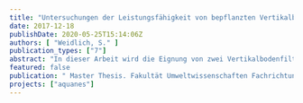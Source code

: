 ```yaml
---
title: "Untersuchungen der Leistungsfähigkeit von bepflanzten Vertikalbodenfiltern zur Elimination von Spurenstoffen nach der Ozonung im Vergleich zu Sandfiltern"
date: 2017-12-18
publishDate: 2020-05-25T15:14:06Z
authors: [ "Weidlich, S." ]
publication_types: ["7"]
abstract: "In dieser Arbeit wird die Eignung von zwei Vertikalbodenfiltern, die an einer Ozonung (O3) zur weitergehenden Spurenstoffelimination im Kläranlagenablauf nachgeschaltet werden, untersucht. Die Bodenfilter unterscheiden sich primär in den verwendeten Filtermaterialien: Sand, als konventionelles Füllmaterial (BF1), und BioChar als alternatives Substrat (BF2). Letzteres setzt sich aus Lava- und Pflanzenkohle zusammen und soll auf Grund der zusätzlichen adsorptiven Reinigungsleistung für eine weitergehende Spurenstoffelimination sorgen. Die Pilotanlage wurde während des Versuchszeitraums wöchentlich an vier Messstellen (Zu- und Ablauf der Ozonanlage, Abläufe beider Bodenfilter) beprobt und hinsichtlich Wasserqualitätsparameter und Spurenstoffe untersucht. Die ausgewählten Spurenstoffe stammen aus den Bereichen Pharmazie, Landwirtschaft und Industrie. Allgemein sorgten die Bodenfilter für eine Verbesserung der Wasserqualität, welche sich unter anderem durch eine Reduktion des CSB und des DOC äußerte. Der CSB verringerte sich von 28,8 mg/L (Ablauf Ozonung) auf 18,4 mg/L (BF1) bzw. 17,4 mg/L (BF2), der Nitratgehalt von 12,1 mg/L auf 10,1 mg/L (BF1) bzw. 8,5 mg/L (BF2). Ebenfalls sorgten beide BF für eine Verminderung des Gesamtphosphors, welcher von 0,44 mg/L auf 0,11 mg/L (BF1) bzw. 0,27 mg/L (BF2) reduziert wurde. Der gelöste Phosphoranteil und das Orhophosphat reduzierten sich ebenfalls im BF1 (Pgel um 0,06 mg/L und oPO4 um 0,03 mg/L), wohingegen diese Fraktionen im BF2 um 0,10 mg/L (Pgel)und0,13mg/L (oPO4) anstiegen. Bei den Spurenstoffen zeigte die Ozonanlage hohe Wirkungsgrade (> 95%) bei einigen Substanzen, wie zum Beispiel für Diclofenac und Carbamazepin. Im BF1 lassen sich keine zusätzliche Elimination der Spurenstoffe feststellen. Wohingegen im BF2 eine weitergehende Elimination auf Grund der adsorptiven Wirkung bei vier Substanzen (Candesartan (CAN), Benzotriazol (BTA), Metoprolol (MTP), Oxipurinol (OXP)) zu beobachten war. Während des Versuchszeitraums sind sehr hohe Eliminationsleistungen (> 95%) in der Verfahrenskombination O3 + BF2 bei den Spurenstoffe MTP und BTA zu verzeichnen. Dabei waren die Unterschiede bei BTA deutlich ausgeprägter: der Wirkungsgrad stieg von 74,5 (O3 + BF1) auf 90,5% (O3 + BF2). Der größte Unterschied innerhalb der BF bestand bei OXP. Dort erhöhten sich die Wirkungsgrade von 43,1% auf 88,7%. Gegen Ende des Versuchszeitraumes deutete sich eine Abnahme der Eliminationsleistungen von CAN und OXP an, welches auf eine Erschöpfung des Sorptionspotentials schließen lässt. Ähnliche Tendenzen zeigen sich bei Raumfiltern, welche mit Aktivkohle gefüllt sind. Daher ist davon auszugehen, dass sich die Leistungsfähigkeiten des BF2 mit steigender Betriebsdauer denen des BF1 angleichen. Insgesamt eignen sich Vertikalbodenfilter für die Aufbereitung von ozoniertem Abwasser. Im Vergleich zu konventionellen Raumfiltern weisen sie einen geringeren Wartungsaufwand auf, besitzen aber einen deutlich höheren Platzbedarf (Faktor 1700). Die Ergebnisse dieser Arbeit lassen darauf schließen, dass die weitergehende Spurenstoffelimination der Bodenfilter vergleichbar mit ähnlich gefüllten Raumfiltern ist."
featured: false
publication: " Master Thesis. Fakultät Umweltwissenschaften Fachrichtung Hydrowissenschaften, Institut für Siedlungs- und Industriewasserwirtschaft, Professur für Siedlungswasserwirtschaft. Technische Universität Dresden"
projects: ["aquanes"]
---
```


